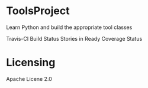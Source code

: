 # ToolsProject
Learn Python and build the appropriate tool classes

Travis-CI Build Status Stories in Ready Coverage Status

# Licensing

Apache Licene 2.0

